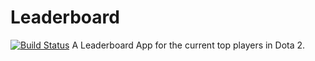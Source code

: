 # Leaderboard
[![Build Status](https://app.bitrise.io/app/11c0b8d8ebc61607/status.svg?token=ujzJNz1nfcOE70uPy0AMKA&branch=master)](https://app.bitrise.io/app/11c0b8d8ebc61607)
A Leaderboard App for the current top players in Dota 2.
